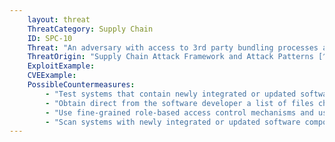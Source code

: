 ```yaml
---
    layout: threat
    ThreatCategory: Supply Chain
    ID: SPC-10
    Threat: "An adversary with access to 3rd party bundling processes and tools can implant malicious software in a system during the hardware-software integration phase."
    ThreatOrigin: "Supply Chain Attack Framework and Attack Patterns [^142]"
    ExploitExample:
    CVEExample:
    PossibleCountermeasures:
        - "Test systems that contain newly integrated or updated software components to detect incorrect function or anomalous behavior prior to production use"
        - "Obtain direct from the software developer a list of files changed by the installation or upgrade process, and if possible, strong cryptographic hashes for file updates that are configuration-independent and should produce known values"
        - "Use fine-grained role-based access control mechanisms and user/service roles that reduce the potential that malicious installation or upgrade packages can introduce malware outside of files and directories allocated to the associated software"
        - "Scan systems with newly integrated or updated software components for indicators of compromise prior to production use"
---
```

